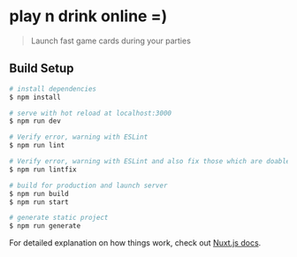 # play n drink online =)

> Launch fast game cards during your parties

## Build Setup

```bash
# install dependencies
$ npm install

# serve with hot reload at localhost:3000
$ npm run dev

# Verify error, warning with ESLint
$ npm run lint

# Verify error, warning with ESLint and also fix those which are doable
$ npm run lintfix

# build for production and launch server
$ npm run build
$ npm run start

# generate static project
$ npm run generate
```

For detailed explanation on how things work, check out [Nuxt.js docs](https://nuxtjs.org).
